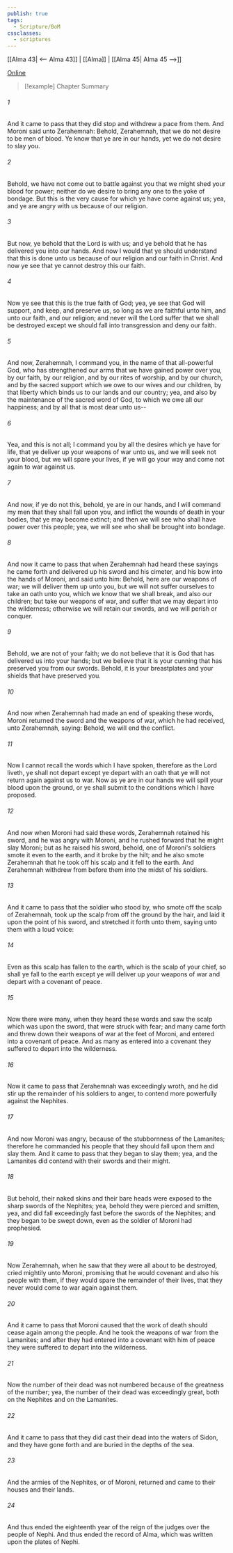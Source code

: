 ```yaml
---
publish: true
tags:
  - Scripture/BoM
cssclasses:
  - scriptures
---
```

[[Alma 43| <-- Alma 43]] | [[Alma]] | [[Alma 45| Alma 45 -->]]

[Online](https://churchofjesuschrist.org/study/scriptures/bofm/alma/44?lang=eng)

>[!example] Chapter Summary
>
###### 1
And it came to pass that they did stop and withdrew a pace from them. And Moroni said unto Zerahemnah: Behold, Zerahemnah, that we do not desire to be men of blood. Ye know that ye are in our hands, yet we do not desire to slay you.
###### 2
Behold, we have not come out to battle against you that we might shed your blood for power; neither do we desire to bring any one to the yoke of bondage. But this is the very cause for which ye have come against us; yea, and ye are angry with us because of our religion.
###### 3
But now, ye behold that the Lord is with us; and ye behold that he has delivered you into our hands. And now I would that ye should understand that this is done unto us because of our religion and our faith in Christ. And now ye see that ye cannot destroy this our faith.
###### 4
Now ye see that this is the true faith of God; yea, ye see that God will support, and keep, and preserve us, so long as we are faithful unto him, and unto our faith, and our religion; and never will the Lord suffer that we shall be destroyed except we should fall into transgression and deny our faith.
###### 5
And now, Zerahemnah, I command you, in the name of that all-powerful God, who has strengthened our arms that we have gained power over you, by our faith, by our religion, and by our rites of worship, and by our church, and by the sacred support which we owe to our wives and our children, by that liberty which binds us to our lands and our country; yea, and also by the maintenance of the sacred word of God, to which we owe all our happiness; and by all that is most dear unto us--
###### 6
Yea, and this is not all; I command you by all the desires which ye have for life, that ye deliver up your weapons of war unto us, and we will seek not your blood, but we will spare your lives, if ye will go your way and come not again to war against us.
###### 7
And now, if ye do not this, behold, ye are in our hands, and I will command my men that they shall fall upon you, and inflict the wounds of death in your bodies, that ye may become extinct; and then we will see who shall have power over this people; yea, we will see who shall be brought into bondage.
###### 8
And now it came to pass that when Zerahemnah had heard these sayings he came forth and delivered up his sword and his cimeter, and his bow into the hands of Moroni, and said unto him: Behold, here are our weapons of war; we will deliver them up unto you, but we will not suffer ourselves to take an oath unto you, which we know that we shall break, and also our children; but take our weapons of war, and suffer that we may depart into the wilderness; otherwise we will retain our swords, and we will perish or conquer.
###### 9
Behold, we are not of your faith; we do not believe that it is God that has delivered us into your hands; but we believe that it is your cunning that has preserved you from our swords. Behold, it is your breastplates and your shields that have preserved you.
###### 10
And now when Zerahemnah had made an end of speaking these words, Moroni returned the sword and the weapons of war, which he had received, unto Zerahemnah, saying: Behold, we will end the conflict.
###### 11
Now I cannot recall the words which I have spoken, therefore as the Lord liveth, ye shall not depart except ye depart with an oath that ye will not return again against us to war. Now as ye are in our hands we will spill your blood upon the ground, or ye shall submit to the conditions which I have proposed.
###### 12
And now when Moroni had said these words, Zerahemnah retained his sword, and he was angry with Moroni, and he rushed forward that he might slay Moroni; but as he raised his sword, behold, one of Moroni's soldiers smote it even to the earth, and it broke by the hilt; and he also smote Zerahemnah that he took off his scalp and it fell to the earth. And Zerahemnah withdrew from before them into the midst of his soldiers.
###### 13
And it came to pass that the soldier who stood by, who smote off the scalp of Zerahemnah, took up the scalp from off the ground by the hair, and laid it upon the point of his sword, and stretched it forth unto them, saying unto them with a loud voice:
###### 14
Even as this scalp has fallen to the earth, which is the scalp of your chief, so shall ye fall to the earth except ye will deliver up your weapons of war and depart with a covenant of peace.
###### 15
Now there were many, when they heard these words and saw the scalp which was upon the sword, that were struck with fear; and many came forth and threw down their weapons of war at the feet of Moroni, and entered into a covenant of peace. And as many as entered into a covenant they suffered to depart into the wilderness.
###### 16
Now it came to pass that Zerahemnah was exceedingly wroth, and he did stir up the remainder of his soldiers to anger, to contend more powerfully against the Nephites.
###### 17
And now Moroni was angry, because of the stubbornness of the Lamanites; therefore he commanded his people that they should fall upon them and slay them. And it came to pass that they began to slay them; yea, and the Lamanites did contend with their swords and their might.
###### 18
But behold, their naked skins and their bare heads were exposed to the sharp swords of the Nephites; yea, behold they were pierced and smitten, yea, and did fall exceedingly fast before the swords of the Nephites; and they began to be swept down, even as the soldier of Moroni had prophesied.
###### 19
Now Zerahemnah, when he saw that they were all about to be destroyed, cried mightily unto Moroni, promising that he would covenant and also his people with them, if they would spare the remainder of their lives, that they never would come to war again against them.
###### 20
And it came to pass that Moroni caused that the work of death should cease again among the people. And he took the weapons of war from the Lamanites; and after they had entered into a covenant with him of peace they were suffered to depart into the wilderness.
###### 21
Now the number of their dead was not numbered because of the greatness of the number; yea, the number of their dead was exceedingly great, both on the Nephites and on the Lamanites.
###### 22
And it came to pass that they did cast their dead into the waters of Sidon, and they have gone forth and are buried in the depths of the sea.
###### 23
And the armies of the Nephites, or of Moroni, returned and came to their houses and their lands.
###### 24
And thus ended the eighteenth year of the reign of the judges over the people of Nephi. And thus ended the record of Alma, which was written upon the plates of Nephi.




